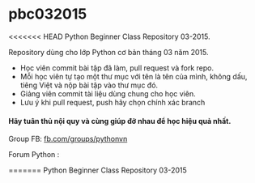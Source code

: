 # pbc032015
<<<<<<< HEAD
Python Beginner Class Repository 03-2015.

Repository dùng cho lớp  Python cơ bản tháng 03 năm 2015.

- Học viên commit bài tập đã làm, pull request và fork repo.
- Mỗi học viên tự tạo một thư mục với tên là tên của mình, không dấu, tiêng Việt và nộp bài tập vào thư mục đó.
- Giảng viên commit tài liệu dùng chung cho học viên.
- Lưu ý khi pull request, push hãy chọn chính xác branch

#### Hãy tuân thủ nội quy và cùng giúp đỡ nhau để học hiệu quả nhất.

Group FB: [fb.com/groups/pythonvn]

[fb.com/groups/pythonvn]: https://www.facebook.com/groups/pythonvn/?ref=bookmarks

Forum Python : 

[Python Việt Nam]: http://pythonvietnam.info
=======
Python Beginner Class Repository 03-2015

